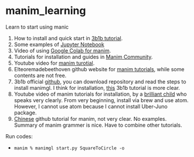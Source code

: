 # manim_learning
Learn to start using manic

1. How to install and quick start in [3b1b tutorial](https://3b1b.github.io/manim/getting_started/configuration.html).
2. Some examples of [Jupyter Notebook](https://hub-binder.mybinder.ovh/user/manimcommunity-jupyter_examples-5j9oqr4w/notebooks/First%20Steps%20with%20Manim.ipynb)
3. Video of using [Google Colab for manim](https://www.youtube.com/watch?v=Fp4sEdnXPpA).
4. Tutorials for installation and guides in [Manim Community](https://docs.manim.community/en/stable/installation/macos.html).
5. Youtube video for [manim turotial](https://www.youtube.com/watch?v=rUsUrbWb2D4).
6. Elteoremadebeethoven github website for [manim tutorials](https://github.com/Elteoremadebeethoven), while some contents are not free.
7. 3b1b official [github](https://github.com/3b1b/manim), you can download repository and read the steps to install manimgl. I think for installation, [this](https://3b1b.github.io/manim/getting_started/configuration.html) 3b1b tutorial is more clear.
8. Youtube video of manim tutorials for installation, by a [brilliant child](https://www.youtube.com/watch?v=iZX5_cr_ksw) who speaks very clearly. From very beginning, install via brew and use atom. However, I cannot use atom because I cannot install Uber-Juno package.
9. [Chinese](https://github.com/cai-hust/manim-tutorial-CN) github tutorial for manim, not very clear.  No examples. Summary of manim grammer is nice. Have to combine other tutorials.


Run codes:
- `manim % manimgl start.py SquareToCircle -o`
